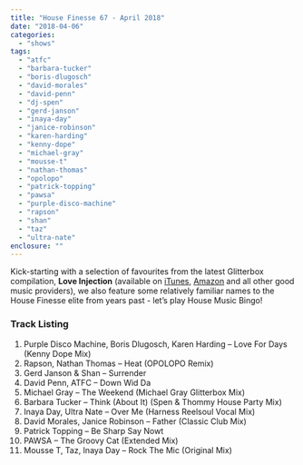 ```yaml
---
title: "House Finesse 67 - April 2018"
date: "2018-04-06"
categories: 
  - "shows"
tags: 
  - "atfc"
  - "barbara-tucker"
  - "boris-dlugosch"
  - "david-morales"
  - "david-penn"
  - "dj-spen"
  - "gerd-janson"
  - "inaya-day"
  - "janice-robinson"
  - "karen-harding"
  - "kenny-dope"
  - "michael-gray"
  - "mousse-t"
  - "nathan-thomas"
  - "opolopo"
  - "patrick-topping"
  - "pawsa"
  - "purple-disco-machine"
  - "rapson"
  - "shan"
  - "taz"
  - "ultra-nate"
enclosure: ""
---
```


Kick-starting with a selection of favourites from the latest Glitterbox compilation, **Love Injection** (available on [iTunes](https://itunes.apple.com/us/album/glitterbox-love-injection/1345463028), [Amazon](https://www.amazon.co.uk/Glitterbox-Love-Injection-Various-Artists/dp/B078YN43DD) and all other good music providers), we also feature some relatively familiar names to the House Finesse elite from years past - let’s play House Music Bingo!

### Track Listing

1. Purple Disco Machine, Boris Dlugosch, Karen Harding – Love For Days (Kenny Dope Mix)
2. Rapson, Nathan Thomas – Heat (OPOLOPO Remix)
3. Gerd Janson & Shan – Surrender
4. David Penn, ATFC – Down Wid Da
5. Michael Gray – The Weekend (Michael Gray Glitterbox Mix)
6. Barbara Tucker – Think (About It) (Spen & Thommy House Party Mix)
7. Inaya Day, Ultra Nate – Over Me (Harness Reelsoul Vocal Mix)
8. David Morales, Janice Robinson – Father (Classic Club Mix)
9. Patrick Topping – Be Sharp Say Nowt
10. PAWSA – The Groovy Cat (Extended Mix)
11. Mousse T, Taz, Inaya Day – Rock The Mic (Original Mix)
